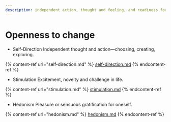 ```yaml
---
description: independent action, thought and feeling, and readiness for new experience
---
```


# Openness to change

* Self-Direction Independent thought and action—choosing, creating, exploring.

{% content-ref url="self-direction.md" %}
[self-direction.md](self-direction.md)
{% endcontent-ref %}

* Stimulation Excitement, novelty and challenge in life.

{% content-ref url="stimulation.md" %}
[stimulation.md](stimulation.md)
{% endcontent-ref %}

* Hedonism Pleasure or sensuous gratification for oneself.

{% content-ref url="hedonism.md" %}
[hedonism.md](hedonism.md)
{% endcontent-ref %}
